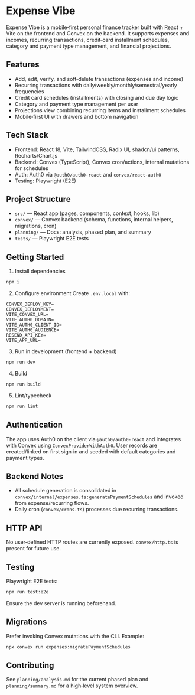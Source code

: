 # Expense Vibe

Expense Vibe is a mobile‑first personal finance tracker built with React + Vite on the frontend and Convex on the backend. It supports expenses and incomes, recurring transactions, credit‑card installment schedules, category and payment type management, and financial projections.

## Features
- Add, edit, verify, and soft‑delete transactions (expenses and income)
- Recurring transactions with daily/weekly/monthly/semestral/yearly frequencies
- Credit card schedules (installments) with closing and due day logic
- Category and payment type management per user
- Projections view combining recurring items and installment schedules
- Mobile‑first UI with drawers and bottom navigation

## Tech Stack
- Frontend: React 18, Vite, TailwindCSS, Radix UI, shadcn/ui patterns, Recharts/Chart.js
- Backend: Convex (TypeScript), Convex cron/actions, internal mutations for schedules
- Auth: Auth0 via `@auth0/auth0-react` and `convex/react-auth0`
- Testing: Playwright (E2E)

## Project Structure
- `src/` — React app (pages, components, context, hooks, lib)
- `convex/` — Convex backend (schema, functions, internal helpers, migrations, cron)
- `planning/` — Docs: analysis, phased plan, and summary
- `tests/` — Playwright E2E tests

## Getting Started
1) Install dependencies
```bash
npm i
```

2) Configure environment
Create `.env.local` with:
```
CONVEX_DEPLOY_KEY=
CONVEX_DEPLOYMENT=
VITE_CONVEX_URL=
VITE_AUTH0_DOMAIN=
VITE_AUTH0_CLIENT_ID=
VITE_AUTH0_AUDIENCE=
RESEND_API_KEY=
VITE_APP_URL=
```

3) Run in development (frontend + backend)
```bash
npm run dev
```

4) Build
```bash
npm run build
```

5) Lint/typecheck
```bash
npm run lint
```

## Authentication
The app uses Auth0 on the client via `@auth0/auth0-react` and integrates with Convex using `ConvexProviderWithAuth0`. User records are created/linked on first sign‑in and seeded with default categories and payment types.

## Backend Notes
- All schedule generation is consolidated in `convex/internal/expenses.ts:generatePaymentSchedules` and invoked from expense/recurring flows.
- Daily cron (`convex/crons.ts`) processes due recurring transactions.

## HTTP API
No user‑defined HTTP routes are currently exposed. `convex/http.ts` is present for future use.

## Testing
Playwright E2E tests:
```bash
npm run test:e2e
```
Ensure the dev server is running beforehand.

## Migrations
Prefer invoking Convex mutations with the CLI. Example:
```bash
npx convex run expenses:migratePaymentSchedules
```

## Contributing
See `planning/analysis.md` for the current phased plan and `planning/summary.md` for a high‑level system overview.

